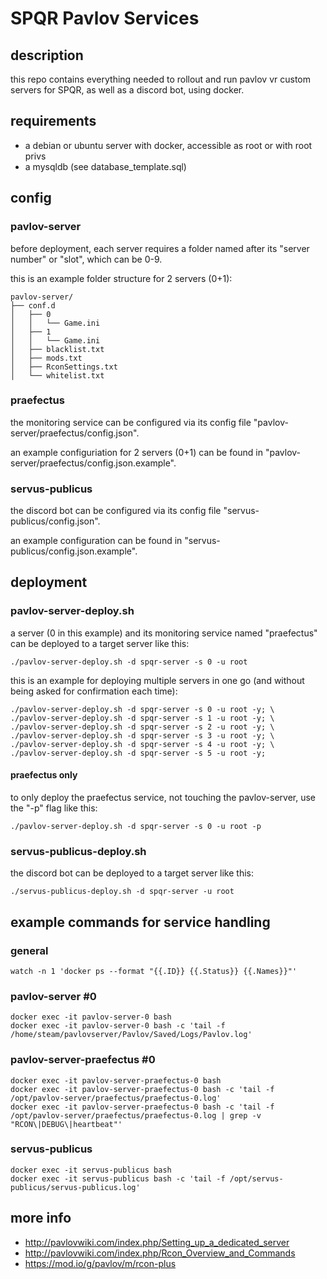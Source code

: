 # SPQR Pavlov Services

## description
this repo contains everything needed to rollout and run pavlov vr custom servers for SPQR, as well as a discord bot, using docker.

## requirements
* a debian or ubuntu server with docker, accessible as root or with root privs
* a mysqldb (see database_template.sql)

## config
### pavlov-server
before deployment, each server requires a folder named after its "server number" or "slot", which can be 0-9.

this is an example folder structure for 2 servers (0+1):
```
pavlov-server/
├── conf.d
│   ├── 0
│   │   └── Game.ini
│   ├── 1
│   │   └── Game.ini
│   ├── blacklist.txt
│   ├── mods.txt
│   ├── RconSettings.txt
│   └── whitelist.txt
```

### praefectus
the monitoring service can be configured via its config file "pavlov-server/praefectus/config.json".

an example configuriation for 2 servers (0+1) can be found in "pavlov-server/praefectus/config.json.example".

### servus-publicus
the discord bot can be configured via its config file "servus-publicus/config.json".

an example configuration can be found in "servus-publicus/config.json.example".

## deployment
### pavlov-server-deploy.sh
a server (0 in this example) and its monitoring service named "praefectus" can be deployed to a target server like this:
```
./pavlov-server-deploy.sh -d spqr-server -s 0 -u root
```

this is an example for deploying multiple servers in one go (and without being asked for confirmation each time):
```
./pavlov-server-deploy.sh -d spqr-server -s 0 -u root -y; \
./pavlov-server-deploy.sh -d spqr-server -s 1 -u root -y; \
./pavlov-server-deploy.sh -d spqr-server -s 2 -u root -y; \
./pavlov-server-deploy.sh -d spqr-server -s 3 -u root -y; \
./pavlov-server-deploy.sh -d spqr-server -s 4 -u root -y; \
./pavlov-server-deploy.sh -d spqr-server -s 5 -u root -y;
```

#### praefectus only
to only deploy the praefectus service, not touching the pavlov-server, use the "-p" flag like this:
```
./pavlov-server-deploy.sh -d spqr-server -s 0 -u root -p
```

### servus-publicus-deploy.sh
the discord bot can be deployed to a target server like this:
```
./servus-publicus-deploy.sh -d spqr-server -u root
```

## example commands for service handling
### general
```
watch -n 1 'docker ps --format "{{.ID}} {{.Status}} {{.Names}}"'
```

### pavlov-server #0
```
docker exec -it pavlov-server-0 bash
docker exec -it pavlov-server-0 bash -c 'tail -f /home/steam/pavlovserver/Pavlov/Saved/Logs/Pavlov.log'

```

### pavlov-server-praefectus #0
```
docker exec -it pavlov-server-praefectus-0 bash
docker exec -it pavlov-server-praefectus-0 bash -c 'tail -f /opt/pavlov-server/praefectus/praefectus-0.log'
docker exec -it pavlov-server-praefectus-0 bash -c 'tail -f /opt/pavlov-server/praefectus/praefectus-0.log | grep -v "RCON\|DEBUG\|heartbeat"'
```

### servus-publicus
```
docker exec -it servus-publicus bash
docker exec -it servus-publicus bash -c 'tail -f /opt/servus-publicus/servus-publicus.log'
```

## more info
* http://pavlovwiki.com/index.php/Setting_up_a_dedicated_server
* http://pavlovwiki.com/index.php/Rcon_Overview_and_Commands
* https://mod.io/g/pavlov/m/rcon-plus